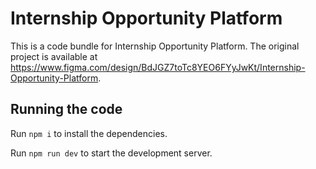 
  # Internship Opportunity Platform

  This is a code bundle for Internship Opportunity Platform. The original project is available at https://www.figma.com/design/BdJGZ7toTc8YEO6FYyJwKt/Internship-Opportunity-Platform.

  ## Running the code

  Run `npm i` to install the dependencies.

  Run `npm run dev` to start the development server.
  